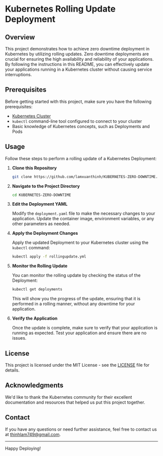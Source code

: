 # Kubernetes Rolling Update Deployment

## Overview

This project demonstrates how to achieve zero downtime deployment in Kubernetes by utilizing rolling updates. Zero downtime deployments are crucial for ensuring the high availability and reliability of your applications. By following the instructions in this README, you can effectively update your applications running in a Kubernetes cluster without causing service interruptions.

## Prerequisites

Before getting started with this project, make sure you have the following prerequisites:

- [Kubernetes Cluster](https://kubernetes.io/docs/setup/)
- `kubectl` command-line tool configured to connect to your cluster
- Basic knowledge of Kubernetes concepts, such as Deployments and Pods

## Usage

Follow these steps to perform a rolling update of a Kubernetes Deployment:

1. **Clone this Repository**

   ```bash
   git clone https://github.com/lamxuanthinh/KUBERNETES-ZERO-DOWNTIME.git
   ```

2. **Navigate to the Project Directory**

   ```bash
   cd KUBERNETES-ZERO-DOWNTIME
   ```

3. **Edit the Deployment YAML**

   Modify the `deployment.yaml` file to make the necessary changes to your application. Update the container image, environment variables, or any other parameters as needed.

4. **Apply the Deployment Changes**

   Apply the updated Deployment to your Kubernetes cluster using the `kubectl` command:

   ```bash
   kubectl apply -f rollingupdate.yml
   ```

5. **Monitor the Rolling Update**

   You can monitor the rolling update by checking the status of the Deployment:

   ```bash
   kubectl get deployments
   ```

   This will show you the progress of the update, ensuring that it is performed in a rolling manner, without any downtime for your application.

6. **Verify the Application**

   Once the update is complete, make sure to verify that your application is running as expected. Test your application and ensure there are no issues.

## License

This project is licensed under the MIT License - see the [LICENSE](LICENSE) file for details.

## Acknowledgments

We'd like to thank the Kubernetes community for their excellent documentation and resources that helped us put this project together.

## Contact

If you have any questions or need further assistance, feel free to contact us at [thinhlam749@gmail.com](thinhlam749@gmail.com).

---

Happy Deploying!
